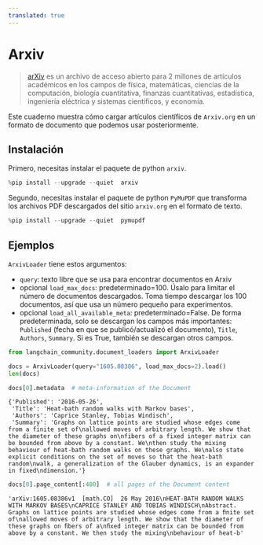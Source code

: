 ```yaml
---
translated: true
---
```


# Arxiv

>[arXiv](https://arxiv.org/) es un archivo de acceso abierto para 2 millones de artículos académicos en los campos de física, matemáticas, ciencias de la computación, biología cuantitativa, finanzas cuantitativas, estadística, ingeniería eléctrica y sistemas científicos, y economía.

Este cuaderno muestra cómo cargar artículos científicos de `Arxiv.org` en un formato de documento que podemos usar posteriormente.

## Instalación

Primero, necesitas instalar el paquete de python `arxiv`.

```python
%pip install --upgrade --quiet  arxiv
```

Segundo, necesitas instalar el paquete de python `PyMuPDF` que transforma los archivos PDF descargados del sitio `arxiv.org` en el formato de texto.

```python
%pip install --upgrade --quiet  pymupdf
```

## Ejemplos

`ArxivLoader` tiene estos argumentos:
- `query`: texto libre que se usa para encontrar documentos en Arxiv
- opcional `load_max_docs`: predeterminado=100. Úsalo para limitar el número de documentos descargados. Toma tiempo descargar los 100 documentos, así que usa un número pequeño para experimentos.
- opcional `load_all_available_meta`: predeterminado=False. De forma predeterminada, solo se descargan los campos más importantes: `Published` (fecha en que se publicó/actualizó el documento), `Title`, `Authors`, `Summary`. Si es True, también se descargan otros campos.

```python
from langchain_community.document_loaders import ArxivLoader
```

```python
docs = ArxivLoader(query="1605.08386", load_max_docs=2).load()
len(docs)
```

```python
docs[0].metadata  # meta-information of the Document
```

```output
{'Published': '2016-05-26',
 'Title': 'Heat-bath random walks with Markov bases',
 'Authors': 'Caprice Stanley, Tobias Windisch',
 'Summary': 'Graphs on lattice points are studied whose edges come from a finite set of\nallowed moves of arbitrary length. We show that the diameter of these graphs on\nfibers of a fixed integer matrix can be bounded from above by a constant. We\nthen study the mixing behaviour of heat-bath random walks on these graphs. We\nalso state explicit conditions on the set of moves so that the heat-bath random\nwalk, a generalization of the Glauber dynamics, is an expander in fixed\ndimension.'}
```

```python
docs[0].page_content[:400]  # all pages of the Document content
```

```output
'arXiv:1605.08386v1  [math.CO]  26 May 2016\nHEAT-BATH RANDOM WALKS WITH MARKOV BASES\nCAPRICE STANLEY AND TOBIAS WINDISCH\nAbstract. Graphs on lattice points are studied whose edges come from a ﬁnite set of\nallowed moves of arbitrary length. We show that the diameter of these graphs on ﬁbers of a\nﬁxed integer matrix can be bounded from above by a constant. We then study the mixing\nbehaviour of heat-b'
```
